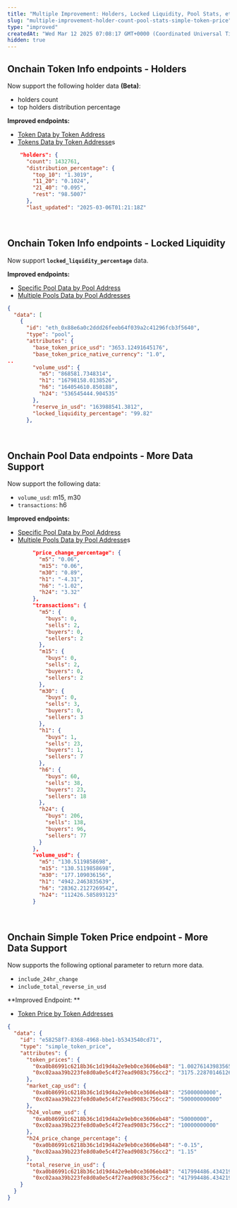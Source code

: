 ```yaml
---
title: "Multiple Improvement: Holders, Locked Liquidity, Pool Stats, etc"
slug: "multiple-improvement-holder-count-pool-stats-simple-token-price"
type: "improved"
createdAt: "Wed Mar 12 2025 07:08:17 GMT+0000 (Coordinated Universal Time)"
hidden: true
---
```

## Onchain Token Info endpoints - Holders

Now support the following holder data **(Beta)**:

- holders count
- top holders distribution percentage

**Improved endpoints:**

- [Token Data by Token Address](https://docs.coingecko.com/reference/token-data-contract-address)
- [Tokens Data by Token Addresse](https://docs.coingecko.com/reference/tokens-data-contract-addresses)s

```json
    "holders": {
      "count": 1432761,
      "distribution_percentage": {
        "top_10": "1.3019",
        "11_20": "0.1024",
        "21_40": "0.095",
        "rest": "98.5007"
      },
      "last_updated": "2025-03-06T01:21:18Z"
```

<br />

## Onchain Token Info endpoints - Locked Liquidity

Now support **`locked_liquidity_percentage`** data.

**Improved endpoints:**

- [Specific Pool Data by Pool Address](https://docs.coingecko.com/reference/pool-address)
- [Multiple Pools Data by Pool Addresses](https://docs.coingecko.com/reference/pools-addresses)

```json
{
  "data": [
    {
      "id": "eth_0x88e6a0c2ddd26feeb64f039a2c41296fcb3f5640",
      "type": "pool",
      "attributes": {
        "base_token_price_usd": "3653.12491645176",
        "base_token_price_native_currency": "1.0",
..
        "volume_usd": {
          "m5": "868581.7348314",
          "h1": "16798158.0138526",
          "h6": "164054610.850188",
          "h24": "536545444.904535"
        },
        "reserve_in_usd": "163988541.3812",
        "locked_liquidity_percentage": "99.82"
      },
```

<br />

## Onchain Pool Data endpoints - More Data Support

Now support the following data: 

- `volume_usd`: m15, m30
- `transactions`: h6

**Improved endpoints:**

- [Specific Pool Data by Pool Address](https://docs.coingecko.com/reference/pool-address)
- [Multiple Pools Data by Pool Addresse](https://docs.coingecko.com/reference/pools-addresses)s

```json
        "price_change_percentage": {
          "m5": "0.06",
          "m15": "0.06",
          "m30": "0.89",
          "h1": "-4.31",
          "h6": "-1.02",
          "h24": "3.32"
        },
        "transactions": {
          "m5": {
            "buys": 0,
            "sells": 2,
            "buyers": 0,
            "sellers": 2
          },
          "m15": {
            "buys": 0,
            "sells": 2,
            "buyers": 0,
            "sellers": 2
          },
          "m30": {
            "buys": 0,
            "sells": 3,
            "buyers": 0,
            "sellers": 3
          },
          "h1": {
            "buys": 1,
            "sells": 23,
            "buyers": 1,
            "sellers": 7
          },
          "h6": {
            "buys": 60,
            "sells": 38,
            "buyers": 23,
            "sellers": 18
          },
          "h24": {
            "buys": 206,
            "sells": 138,
            "buyers": 96,
            "sellers": 77
          }
        },
        "volume_usd": {
          "m5": "130.5119858698",
          "m15": "130.5119858698",
          "m30": "177.109036156",
          "h1": "4942.2463835639",
          "h6": "28362.2127269542",
          "h24": "112426.585893123"
        }
```

<br />

## Onchain Simple Token Price endpoint - More Data Support

Now supports the following optional parameter to return more data.

- `include_24hr_change`
- `include_total_reverse_in_usd`

**Improved Endpoint: **

- [Token Price by Token Addresses](https://docs.coingecko.com/reference/onchain-simple-price)

```json
{
  "data": {
    "id": "e58258f7-8368-4968-bbe1-b5343540cd71",
    "type": "simple_token_price",
    "attributes": {
      "token_prices": {
        "0xa0b86991c6218b36c1d19d4a2e9eb0ce3606eb48": "1.00276143983565",
        "0xc02aaa39b223fe8d0a0e5c4f27ead9083c756cc2": "3175.22870146126"
      },
      "market_cap_usd": {
        "0xa0b86991c6218b36c1d19d4a2e9eb0ce3606eb48": "25000000000",
        "0xc02aaa39b223fe8d0a0e5c4f27ead9083c756cc2": "500000000000"
      },
      "h24_volume_usd": {
        "0xa0b86991c6218b36c1d19d4a2e9eb0ce3606eb48": "50000000",
        "0xc02aaa39b223fe8d0a0e5c4f27ead9083c756cc2": "10000000000"
      },
      "h24_price_change_percentage": {
        "0xa0b86991c6218b36c1d19d4a2e9eb0ce3606eb48": "-0.15",
        "0xc02aaa39b223fe8d0a0e5c4f27ead9083c756cc2": "1.15"
      },
      "total_reserve_in_usd": {
        "0xa0b86991c6218b36c1d19d4a2e9eb0ce3606eb48": "417994486.4342195821530162288",
        "0xc02aaa39b223fe8d0a0e5c4f27ead9083c756cc2": "417994486.4342195821530162288" 
    }
  }
}
```